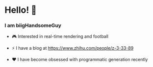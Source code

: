 
# Hello! 👋
### I am biigHandsomeGuy 

- 🎮 Interested in  real-time  rendering  and football

- ⚡ I have a blog at https://www.zhihu.com/people/z-3-33-89

- ❤  I have become obsessed with programmatic generation recently
